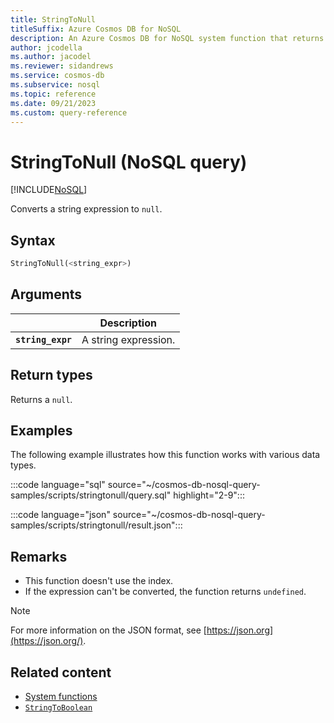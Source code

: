 ```yaml
---
title: StringToNull
titleSuffix: Azure Cosmos DB for NoSQL
description: An Azure Cosmos DB for NoSQL system function that returns a string expression converted to null.
author: jcodella
ms.author: jacodel
ms.reviewer: sidandrews
ms.service: cosmos-db
ms.subservice: nosql
ms.topic: reference
ms.date: 09/21/2023
ms.custom: query-reference
---
```


# StringToNull (NoSQL query)

[!INCLUDE[NoSQL](../../includes/appliesto-nosql.md)]

Converts a string expression to `null`.
  
## Syntax

```sql
StringToNull(<string_expr>)  
```

## Arguments

| | Description |
| --- | --- |
| **`string_expr`** | A string expression. |

## Return types

Returns a `null`.

## Examples
  
The following example illustrates how this function works with various data types.

:::code language="sql" source="~/cosmos-db-nosql-query-samples/scripts/stringtonull/query.sql" highlight="2-9":::

:::code language="json" source="~/cosmos-db-nosql-query-samples/scripts/stringtonull/result.json":::

## Remarks

- This function doesn't use the index.
- If the expression can't be converted, the function returns `undefined`.

> [!NOTE]
> For more information on the JSON format, see [https://json.org](https://json.org/).

## Related content

- [System functions](system-functions.yml)
- [`StringToBoolean`](stringtoboolean.md)
